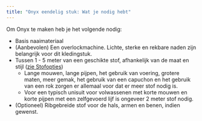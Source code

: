 ```yaml
---
title: "Onyx eendelig stuk: Wat je nodig hebt"
---
```


Om Onyx te maken heb je het volgende nodig:

- Basis naaimateriaal
- (Aanbevolen) Een overlockmachine. Lichte, sterke en rekbare naden zijn belangrijk voor dit kledingstuk.
- Tussen 1 - 5 meter van een geschikte stof, afhankelijk van de maat en stijl ([zie Stofopties](/docs/patterns/opal/fabric))
    - Lange mouwen, lange pijpen, het gebruik van voering, grotere maten, meer gemak, het gebruik van een capuchon en het gebruik van een rok zorgen er allemaal voor dat er meer stof nodig is.
    - Voor een typisch unisuit voor volwassenen met korte mouwen en korte pijpen met een zelfgevoerd lijf is ongeveer 2 meter stof nodig.
- (Optioneel) Ribgebreide stof voor de hals, armen en benen, indien gewenst.
